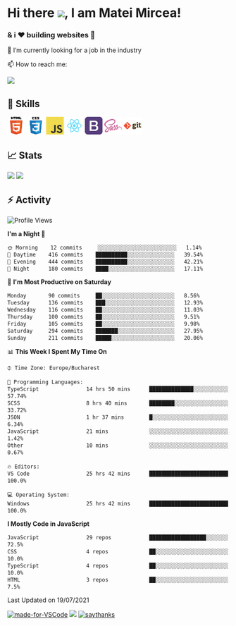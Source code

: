 # Hi there <img src="https://raw.githubusercontent.com/MartinHeinz/MartinHeinz/master/wave.gif" width="30px">, I am Matei Mircea!
### & i ❤️ building websites 🙌

🔭 I’m currently looking for a job in the industry

📫 How to reach me:

<a href="https://www.linkedin.com/in/mateimircea/">
  <img src="https://img.shields.io/badge/--linkedin?label=LinkedIn&logo=LinkedIn&style=social" />
<a>
 
 
## 🚀 Skills 
<div display="inline">
<img alt="HTML5" width="40px" src="https://raw.githubusercontent.com/github/explore/80688e429a7d4ef2fca1e82350fe8e3517d3494d/topics/html/html.png" />
<img alt="CSS3" width="40px" src="https://raw.githubusercontent.com/github/explore/80688e429a7d4ef2fca1e82350fe8e3517d3494d/topics/css/css.png" />
<img alt="JavaScript" width="40px" src="https://raw.githubusercontent.com/github/explore/80688e429a7d4ef2fca1e82350fe8e3517d3494d/topics/javascript/javascript.png" />
<img alt="React" width="40px" src="https://raw.githubusercontent.com/github/explore/80688e429a7d4ef2fca1e82350fe8e3517d3494d/topics/react/react.png" />
<img alt="bootstrap" width="40px" src="https://raw.githubusercontent.com/github/explore/78df643247d429f6cc873026c0622819ad797942/topics/bootstrap/bootstrap.png" />
<img alt="Sass" width="40px" src="https://raw.githubusercontent.com/github/explore/80688e429a7d4ef2fca1e82350fe8e3517d3494d/topics/sass/sass.png" />
<img alt="Git" width="40px" src="https://raw.githubusercontent.com/github/explore/80688e429a7d4ef2fca1e82350fe8e3517d3494d/topics/git/git.png" />
<div>


## 📈 Stats 
<div display="inline">
<img src="https://github-readme-stats.vercel.app/api/top-langs/?username=Matei87&theme=radical&show_icons=true" />
<img src="https://github-readme-stats.vercel.app/api?username=Matei87&theme=radical&show_icons=true" />
<div>


## :zap: Activity
<!--START_SECTION:waka-->
![Profile Views](http://img.shields.io/badge/Profile%20Views-0-blue)

**I'm a Night 🦉** 

```text
🌞 Morning    12 commits     ░░░░░░░░░░░░░░░░░░░░░░░░░   1.14% 
🌆 Daytime    416 commits    ██████████░░░░░░░░░░░░░░░   39.54% 
🌃 Evening    444 commits    ██████████░░░░░░░░░░░░░░░   42.21% 
🌙 Night      180 commits    ████░░░░░░░░░░░░░░░░░░░░░   17.11%

```
📅 **I'm Most Productive on Saturday** 

```text
Monday       90 commits     ██░░░░░░░░░░░░░░░░░░░░░░░   8.56% 
Tuesday      136 commits    ███░░░░░░░░░░░░░░░░░░░░░░   12.93% 
Wednesday    116 commits    ██░░░░░░░░░░░░░░░░░░░░░░░   11.03% 
Thursday     100 commits    ██░░░░░░░░░░░░░░░░░░░░░░░   9.51% 
Friday       105 commits    ██░░░░░░░░░░░░░░░░░░░░░░░   9.98% 
Saturday     294 commits    ███████░░░░░░░░░░░░░░░░░░   27.95% 
Sunday       211 commits    █████░░░░░░░░░░░░░░░░░░░░   20.06%

```


📊 **This Week I Spent My Time On** 

```text
⌚︎ Time Zone: Europe/Bucharest

💬 Programming Languages: 
TypeScript               14 hrs 50 mins      ██████████████░░░░░░░░░░░   57.74% 
SCSS                     8 hrs 40 mins       ████████░░░░░░░░░░░░░░░░░   33.72% 
JSON                     1 hr 37 mins        █░░░░░░░░░░░░░░░░░░░░░░░░   6.34% 
JavaScript               21 mins             ░░░░░░░░░░░░░░░░░░░░░░░░░   1.42% 
Other                    10 mins             ░░░░░░░░░░░░░░░░░░░░░░░░░   0.67%

🔥 Editors: 
VS Code                  25 hrs 42 mins      █████████████████████████   100.0%

💻 Operating System: 
Windows                  25 hrs 42 mins      █████████████████████████   100.0%

```

**I Mostly Code in JavaScript** 

```text
JavaScript               29 repos            ██████████████████░░░░░░░   72.5% 
CSS                      4 repos             ██░░░░░░░░░░░░░░░░░░░░░░░   10.0% 
TypeScript               4 repos             ██░░░░░░░░░░░░░░░░░░░░░░░   10.0% 
HTML                     3 repos             ██░░░░░░░░░░░░░░░░░░░░░░░   7.5%

```



 Last Updated on 19/07/2021
<!--END_SECTION:waka-->
  
  
  

[![made-for-VSCode](https://img.shields.io/badge/Made%20for-VSCode-1f425f.svg)](https://code.visualstudio.com/)
<img src="https://img.shields.io/badge/MADE%20WITH%20%E2%9D%A4%EF%B8%8F%20IN-ROMANIA-%23CD0000?style=for-the-badge" />
[![saythanks](https://img.shields.io/badge/say-thanks-ff69b4.svg)](https://saythanks.io/to/kennethreitz)
